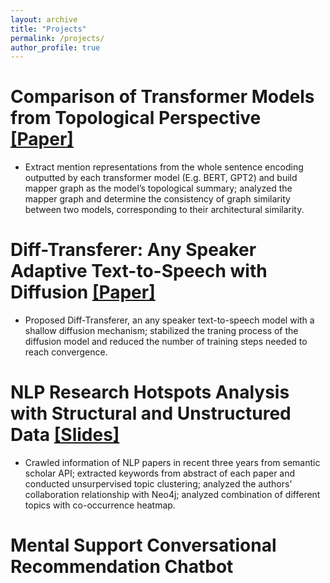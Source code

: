 ```yaml
---
layout: archive
title: "Projects"
permalink: /projects/
author_profile: true
---
```



Comparison of Transformer Models from Topological Perspective [\[Paper\]](https://david-li0406.github.io/files/dsc_214_report.pdf)
======
* Extract mention representations from the whole sentence encoding outputted by each transformer model (E.g. BERT, GPT2) and build mapper graph as the model’s topological summary; analyzed the mapper graph and determine the consistency of graph similarity between two models, corresponding to their architectural similarity.

Diff-Transferer: Any Speaker Adaptive Text-to-Speech with Diffusion [\[Paper\]](https://david-li0406.github.io/files/dsc291_final_project.pdf)
======
* Proposed Diff-Transferer, an any speaker text-to-speech model with a shallow diffusion mechanism; stabilized the traning process of the diffusion model and reduced the number of training steps needed to reach convergence.

NLP Research Hotspots Analysis with Structural and Unstructured Data [\[Slides\]](https://david-li0406.github.io/files/DSC202_Final_PPT_1208_.pdf)
======
* Crawled information of NLP papers in recent three years from semantic scholar API; extracted keywords from abstract of each paper and conducted unsurpervised topic clustering; analyzed the authors’ collaboration relationship with Neo4j; analyzed combination of different topics with co-occurrence heatmap.

Mental Support Conversational Recommendation Chatbot
======